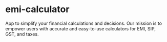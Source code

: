 # emi-calculator
App to simplify your financial calculations and decisions. Our mission is to empower users with accurate and easy-to-use calculators for EMI, SIP, GST, and taxes.
